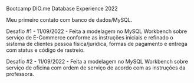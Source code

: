 Bootcamp DIO.me Database Experience 2022

Meu primeiro contato com banco de dados/MySQL.

Desafio #1 - 11/09/2022 - Feita a modelagem no MySQL Workbench sobre serviço de E-Commerce conforme as instruções iniciais e refinado o sistema de clientes pessoa física/jurídica, formas de pagamento e entrega com status e código de rastreio.

Desafio #2 - 11/09/2022 - Feita a modelagem no MySQL Workbench sobre serviço de oficina com ordem de serviço de acordo com as instruções da professora.
